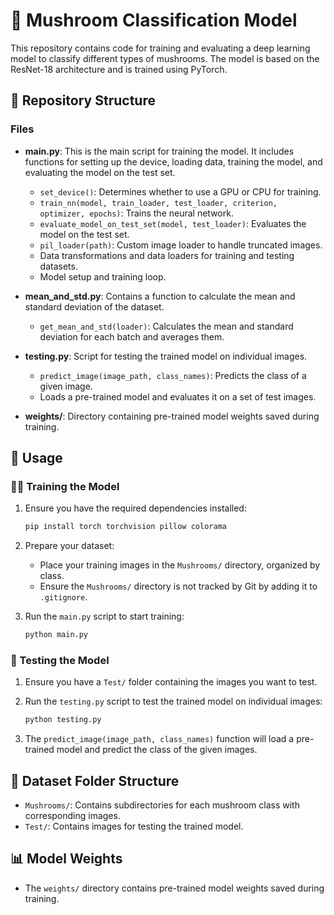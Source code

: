 # 🍄 Mushroom Classification Model

This repository contains code for training and evaluating a deep learning model to classify different types of mushrooms. The model is based on the ResNet-18 architecture and is trained using PyTorch.

## 📁 Repository Structure
### Files

- **main.py**: This is the main script for training the model. It includes functions for setting up the device, loading data, training the model, and evaluating the model on the test set.
  - `set_device()`: Determines whether to use a GPU or CPU for training.
  - `train_nn(model, train_loader, test_loader, criterion, optimizer, epochs)`: Trains the neural network.
  - `evaluate_model_on_test_set(model, test_loader)`: Evaluates the model on the test set.
  - `pil_loader(path)`: Custom image loader to handle truncated images.
  - Data transformations and data loaders for training and testing datasets.
  - Model setup and training loop.

- **mean_and_std.py**: Contains a function to calculate the mean and standard deviation of the dataset.
  - `get_mean_and_std(loader)`: Calculates the mean and standard deviation for each batch and averages them.

- **testing.py**: Script for testing the trained model on individual images.
  - `predict_image(image_path, class_names)`: Predicts the class of a given image.
  - Loads a pre-trained model and evaluates it on a set of test images.

- **weights/**: Directory containing pre-trained model weights saved during training.

## 🚀 Usage

### 🏋️‍♂️ Training the Model

1. Ensure you have the required dependencies installed:
   ```sh
   pip install torch torchvision pillow colorama
   ```

2. Prepare your dataset:
   - Place your training images in the `Mushrooms/` directory, organized by class.
   - Ensure the `Mushrooms/` directory is not tracked by Git by adding it to `.gitignore`.

3. Run the `main.py` script to start training:
   ```sh
   python main.py
   ```

### 🧪 Testing the Model

1. Ensure you have a `Test/` folder containing the images you want to test.

2. Run the `testing.py` script to test the trained model on individual images:
   ```sh
   python testing.py
   ```

3. The `predict_image(image_path, class_names)` function will load a pre-trained model and predict the class of the given images.

## 📂 Dataset Folder Structure

- `Mushrooms/`: Contains subdirectories for each mushroom class with corresponding images.
- `Test/`: Contains images for testing the trained model.

## 📊 Model Weights

- The `weights/` directory contains pre-trained model weights saved during training.